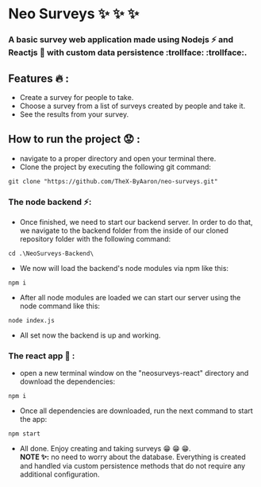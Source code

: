 # Neo Surveys :sparkles: :sparkles: :sparkles:

### A basic survey web application made using Nodejs :zap: and Reactjs :crystal_ball: with custom data persistence :trollface: :trollface:.

## Features :fire: :

- Create a survey for people to take.
- Choose a survey from a list of surveys created by people and take it.
- See the results from your survey.

## How to run the project :worried: :

- navigate to a proper directory and open your terminal there.
- Clone the project by executing the following git command:

```
git clone "https://github.com/TheX-ByAaron/neo-surveys.git"
```

### The node backend :zap::

- Once finished, we need to start our backend server. In order to do that, we navigate to the backend folder from the inside of our cloned repository folder with the following command:

```
cd .\NeoSurveys-Backend\
```

- We now will load the backend's node modules via npm like this:

```
npm i
```

- After all node modules are loaded we can start our server using the node command like this:

```
node index.js
```

- All set now the backend is up and working.

### The react app :crystal_ball: :

- open a new terminal window on the "neosurveys-react" directory and download the dependencies:

```
npm i
```

- Once all dependencies are downloaded, run the next command to start the app:

```
npm start
```

- All done. Enjoy creating and taking surveys :grin: :grin: :grin:.
  <br>
  <b>NOTE :sparkles::</b> no need to worry about the database. Everything is created and handled via custom persistence methods that do not require any additional configuration.
